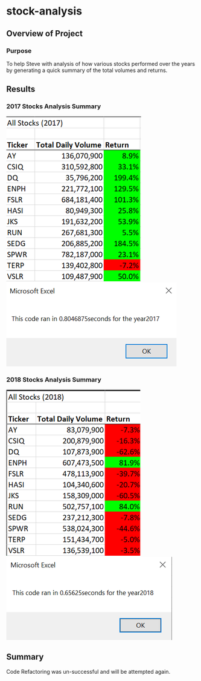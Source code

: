 # stock-analysis

## Overview of Project

### Purpose
To help Steve with analysis of how various stocks performed over the years by generating a quick summary of the total volumes and returns.

## Results

### 2017 Stocks Analysis Summary
![alt text](https://github.com/gillranvir/stock-analysis/blob/main/VBA_Challenge_Results_2017.png)
![alt_text](https://github.com/gillranvir/stock-analysis/blob/main/VBA_Challenge_2017.png)

### 2018 Stocks Analysis Summary
![alt text](https://github.com/gillranvir/stock-analysis/blob/main/VBA_Challenge_Results_2018.png)
![alt_text](https://github.com/gillranvir/stock-analysis/blob/main/VBA_Challenge_2018.png)

## Summary

Code Refactoring was un-successful and will be attempted again.

